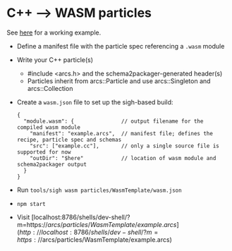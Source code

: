 # C++ --> WASM particles

See [here](particles/WasmTemplate) for a working example.

- Define a manifest file with the particle spec referencing a `.wasm` module
- Write your C++ particle(s)
  - #include <arcs.h> and the schema2packager-generated header(s)
  - Particles inherit from arcs::Particle and use arcs::Singleton and arcs::Collection
- Create a `wasm.json` file to set up the sigh-based build:
  
  ```json5
  {
    "module.wasm": {               // output filename for the compiled wasm module
      "manifest": "example.arcs",  // manifest file; defines the recipe, particle spec and schemas
      "src": ["example.cc"],       // only a single source file is supported for now
      "outDir": "$here"            // location of wasm module and schema2packager output
    }
  }
  ```

- Run `tools/sigh wasm particles/WasmTemplate/wasm.json`
- `npm start`
- Visit [localhost:8786/shells/dev-shell/?m=https://$arcs/particles/WasmTemplate/example.arcs](http://localhost:8786/shells/dev-shell/?m=https://$arcs/particles/WasmTemplate/example.arcs)
